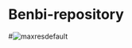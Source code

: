 # Benbi-repository
#![maxresdefault](https://github.com/BenjaminBigwood/Benbi-repository/assets/143056232/53fed312-6049-47b3-8078-c60d2a4854c9)
